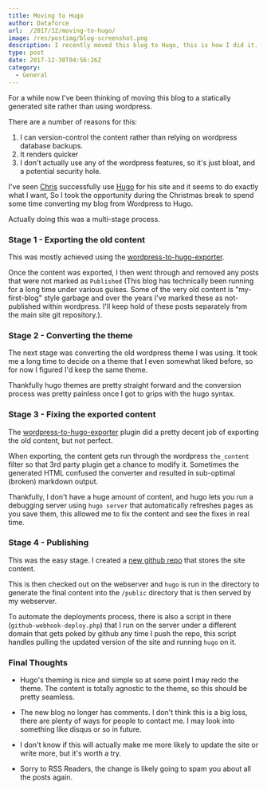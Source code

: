 ```yaml
---
title: Moving to Hugo
author: Dataforce
url:  /2017/12/moving-to-hugo/
image: /res/postimg/blog-screenshot.png
description: I recently moved this blog to Hugo, this is how I did it. Kind of.
type: post
date: 2017-12-30T04:56:26Z
category:
  - General
---
```


For a while now I've been thinking of moving this blog to a statically generated site rather than using wordpress.

There are a number of reasons for this:

  1. I can version-control the content rather than relying on wordpress database backups.
  2. It renders quicker
  3. I don't actually use any of the wordpress features, so it's just bloat, and a potential security hole.

I've seen [Chris](https://chameth.com/) successfully use [Hugo](https://gohugo.io/) for his site and it seems to do exactly what I want, So I took the opportunity during the Christmas break to spend some time converting my blog from Wordpress to Hugo.

Actually doing this was a multi-stage process.

### Stage 1 - Exporting the old content

This was mostly achieved using the [wordpress-to-hugo-exporter](https://github.com/SchumacherFM/wordpress-to-hugo-exporter).

Once the content was exported, I then went through and removed any posts that were not marked as `Published` (This blog has technically been running for a long time under various guises. Some of the very old content is "my-first-blog" style garbage and over the years I've marked these as not-published within wordpress. I'll keep hold of these posts separately from the main site git repository.).

### Stage 2 - Converting the theme

The next stage was converting the old wordpress theme I was using. It took me a long time to decide on a theme that I even somewhat liked before, so for now I figured I'd keep the same theme.

Thankfully hugo themes are pretty straight forward and the conversion process was pretty painless once I got to grips with the hugo syntax.

### Stage 3 - Fixing the exported content

The [wordpress-to-hugo-exporter](https://github.com/SchumacherFM/wordpress-to-hugo-exporter) plugin did a pretty decent job of exporting the old content, but not perfect.

When exporting, the content gets run through the wordpress `the_content` filter so that 3rd party plugin get a chance to modify it. Sometimes the generated HTML confused the converter and resulted in sub-optimal (broken) markdown output.

Thankfully, I don't have a huge amount of content, and hugo lets you run a debugging server using `hugo server` that automatically refreshes pages as you save them, this allowed me to fix the content and see the fixes in real time.

### Stage 4 - Publishing

This was the easy stage. I created a [new github repo](http://github.com/shanemcc/blog.dataforce.org.uk) that stores the site content.

This is then checked out on the webserver and `hugo` is run in the directory to generate the final content into the `/public` directory that is then served by my webserver.

To automate the deployments process, there is also a script in there (`github-webhook-deploy.php`) that I run on the server under a different domain that gets poked by github any time I push the repo, this script handles pulling the updated version of the site and running `hugo` on it.

### Final Thoughts

 - Hugo's theming is nice and simple so at some point I may redo the theme. The content is totally agnostic to the theme, so this should be pretty seamless.

 - The new blog no longer has comments. I don't think this is a big loss, there are plenty of ways for people to contact me. I may look into something like disqus or so in future.

 - I don't know if this will actually make me more likely to update the site or write more, but it's worth a try.

 - Sorry to RSS Readers, the change is likely going to spam you about all the posts again.
